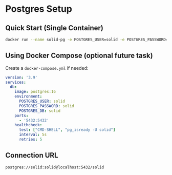# Postgres Setup

## Quick Start (Single Container)
```bash
docker run --name solid-pg -e POSTGRES_USER=solid -e POSTGRES_PASSWORD=solid -e POSTGRES_DB=solid -p 5432:5432 -d postgres:16
```

## Using Docker Compose (optional future task)
Create a `docker-compose.yml` if needed:
```yaml
version: '3.9'
services:
  db:
    image: postgres:16
    environment:
      POSTGRES_USER: solid
      POSTGRES_PASSWORD: solid
      POSTGRES_DB: solid
    ports:
      - '5432:5432'
    healthcheck:
      test: ["CMD-SHELL", "pg_isready -U solid"]
      interval: 5s
      retries: 5
```

## Connection URL
```
postgres://solid:solid@localhost:5432/solid
```
